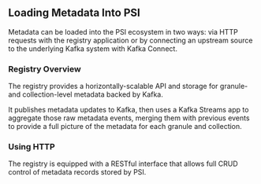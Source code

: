 ## Loading Metadata Into PSI
Metadata can be loaded into the PSI ecosystem in two ways: via HTTP requests with the registry application or by connecting an upstream source to the underlying Kafka system with Kafka Connect.




### Registry Overview

The registry provides a horizontally-scalable API and storage for granule- and collection-level metadata backed by Kafka. 

It publishes metadata updates to Kafka, then uses a Kafka Streams app to aggregate those raw metadata events, merging them with previous events to provide a full picture of the metadata for each granule and collection. 

### Using HTTP
The registry is equipped with a RESTful interface that allows full CRUD control of metadata records stored by PSI.


